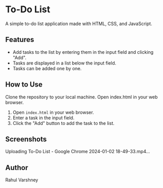# To-Do List

A simple to-do list application made with HTML, CSS, and JavaScript.

## Features

- Add tasks to the list by entering them in the input field and clicking "Add".
- Tasks are displayed in a list below the input field.
- Tasks can be added one by one.

## How to Use
Clone the repository to your local machine. Open index.html in your web browser.
1. Open `index.html` in your web browser.
2. Enter a task in the input field.
3. Click the "Add" button to add the task to the list.

## Screenshots



Uploading To-Do List - Google Chrome 2024-01-02 18-49-33.mp4…


## Author

Rahul Varshney
